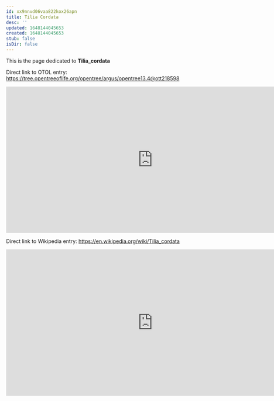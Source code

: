 ```yaml
---
id: xx9nnvd06vaa822kox26apn
title: Tilia Cordata
desc: ''
updated: 1648144045653
created: 1648144045653
stub: false
isDir: false
---
```

This is the page dedicated to **Tilia_cordata**


Direct link to OTOL entry: https://tree.opentreeoflife.org/opentree/argus/opentree13.4@ott218598



<html>
    <body>
    <iframe src="https://tree.opentreeoflife.org/opentree/argus/opentree13.4@ott218598"
    width="800" height="400" frameborder="0" allowfullscreen> </iframe>
    </body>
</html>
    


Direct link to Wikipedia entry: https://en.wikipedia.org/wiki/Tilia_cordata



<html>
    <body>
    <iframe src="https://en.wikipedia.org/wiki/Tilia_cordata"
    width="800" height="400" frameborder="0" allowfullscreen> </iframe>
    </body>
</html>
    

